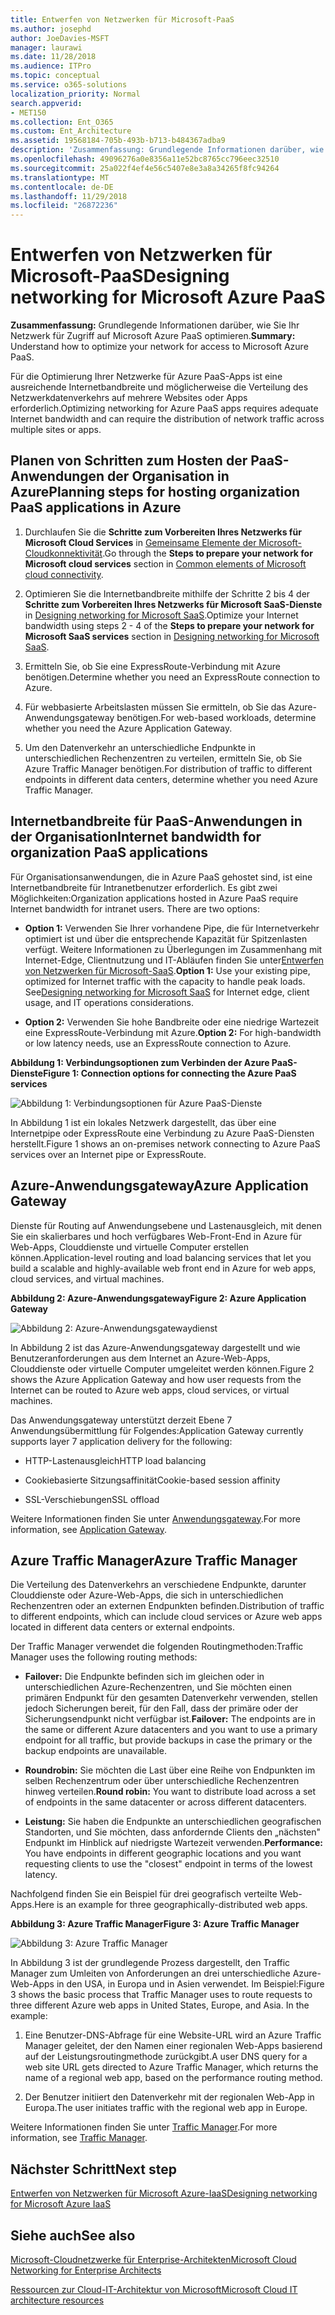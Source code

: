 ```yaml
---
title: Entwerfen von Netzwerken für Microsoft-PaaS
ms.author: josephd
author: JoeDavies-MSFT
manager: laurawi
ms.date: 11/28/2018
ms.audience: ITPro
ms.topic: conceptual
ms.service: o365-solutions
localization_priority: Normal
search.appverid:
- MET150
ms.collection: Ent_O365
ms.custom: Ent_Architecture
ms.assetid: 19568184-705b-493b-b713-b484367adba9
description: 'Zusammenfassung: Grundlegende Informationen darüber, wie Sie Ihr Netzwerk für Zugriff auf Microsoft Azure PaaS optimieren.'
ms.openlocfilehash: 49096276a0e8356a11e52bc8765cc796eec32510
ms.sourcegitcommit: 25a022f4ef4e56c5407e8e3a8a34265f8fc94264
ms.translationtype: MT
ms.contentlocale: de-DE
ms.lasthandoff: 11/29/2018
ms.locfileid: "26872236"
---
```

# <a name="designing-networking-for-microsoft-azure-paas"></a><span data-ttu-id="cb794-103">Entwerfen von Netzwerken für Microsoft-PaaS</span><span class="sxs-lookup"><span data-stu-id="cb794-103">Designing networking for Microsoft Azure PaaS</span></span>

 <span data-ttu-id="cb794-104">**Zusammenfassung:** Grundlegende Informationen darüber, wie Sie Ihr Netzwerk für Zugriff auf Microsoft Azure PaaS optimieren.</span><span class="sxs-lookup"><span data-stu-id="cb794-104">**Summary:** Understand how to optimize your network for access to Microsoft Azure PaaS.</span></span>
  
<span data-ttu-id="cb794-105">Für die Optimierung Ihrer Netzwerke für Azure PaaS-Apps ist eine ausreichende Internetbandbreite und möglicherweise die Verteilung des Netzwerkdatenverkehrs auf mehrere Websites oder Apps erforderlich.</span><span class="sxs-lookup"><span data-stu-id="cb794-105">Optimizing networking for Azure PaaS apps requires adequate Internet bandwidth and can require the distribution of network traffic across multiple sites or apps.</span></span>
  
## <a name="planning-steps-for-hosting-organization-paas-applications-in-azure"></a><span data-ttu-id="cb794-106">Planen von Schritten zum Hosten der PaaS-Anwendungen der Organisation in Azure</span><span class="sxs-lookup"><span data-stu-id="cb794-106">Planning steps for hosting organization PaaS applications in Azure</span></span>

1. <span data-ttu-id="cb794-107">Durchlaufen Sie die **Schritte zum Vorbereiten Ihres Netzwerks für Microsoft Cloud Services** in [Gemeinsame Elemente der Microsoft-Cloudkonnektivität](common-elements-of-microsoft-cloud-connectivity.md).</span><span class="sxs-lookup"><span data-stu-id="cb794-107">Go through the **Steps to prepare your network for Microsoft cloud services** section in [Common elements of Microsoft cloud connectivity](common-elements-of-microsoft-cloud-connectivity.md).</span></span>
    
2. <span data-ttu-id="cb794-108">Optimieren Sie die Internetbandbreite mithilfe der Schritte 2 bis 4 der **Schritte zum Vorbereiten Ihres Netzwerks für Microsoft SaaS-Dienste** in [Designing networking for Microsoft SaaS](designing-networking-for-microsoft-saas.md).</span><span class="sxs-lookup"><span data-stu-id="cb794-108">Optimize your Internet bandwidth using steps 2 - 4 of the **Steps to prepare your network for Microsoft SaaS services** section in [Designing networking for Microsoft SaaS](designing-networking-for-microsoft-saas.md).</span></span>
    
3. <span data-ttu-id="cb794-109">Ermitteln Sie, ob Sie eine ExpressRoute-Verbindung mit Azure benötigen.</span><span class="sxs-lookup"><span data-stu-id="cb794-109">Determine whether you need an ExpressRoute connection to Azure.</span></span>
    
4. <span data-ttu-id="cb794-110">Für webbasierte Arbeitslasten müssen Sie ermitteln, ob Sie das Azure-Anwendungsgateway benötigen.</span><span class="sxs-lookup"><span data-stu-id="cb794-110">For web-based workloads, determine whether you need the Azure Application Gateway.</span></span>
    
5. <span data-ttu-id="cb794-111">Um den Datenverkehr an unterschiedliche Endpunkte in unterschiedlichen Rechenzentren zu verteilen, ermitteln Sie, ob Sie Azure Traffic Manager benötigen.</span><span class="sxs-lookup"><span data-stu-id="cb794-111">For distribution of traffic to different endpoints in different data centers, determine whether you need Azure Traffic Manager.</span></span>
    
## <a name="internet-bandwidth-for-organization-paas-applications"></a><span data-ttu-id="cb794-112">Internetbandbreite für PaaS-Anwendungen in der Organisation</span><span class="sxs-lookup"><span data-stu-id="cb794-112">Internet bandwidth for organization PaaS applications</span></span>

<span data-ttu-id="cb794-p101">Für Organisationsanwendungen, die in Azure PaaS gehostet sind, ist eine Internetbandbreite für Intranetbenutzer erforderlich. Es gibt zwei Möglichkeiten:</span><span class="sxs-lookup"><span data-stu-id="cb794-p101">Organization applications hosted in Azure PaaS require Internet bandwidth for intranet users. There are two options:</span></span>
  
- <span data-ttu-id="cb794-p102">**Option 1:** Verwenden Sie Ihrer vorhandene Pipe, die für Internetverkehr optimiert ist und über die entsprechende Kapazität für Spitzenlasten verfügt. Weitere Informationen zu Überlegungen im Zusammenhang mit Internet-Edge, Clientnutzung und IT-Abläufen finden Sie unter[Entwerfen von Netzwerken für Microsoft-SaaS](designing-networking-for-microsoft-saas.md).</span><span class="sxs-lookup"><span data-stu-id="cb794-p102">**Option 1:** Use your existing pipe, optimized for Internet traffic with the capacity to handle peak loads. See[Designing networking for Microsoft SaaS](designing-networking-for-microsoft-saas.md) for Internet edge, client usage, and IT operations considerations.</span></span>
    
- <span data-ttu-id="cb794-117">**Option 2:** Verwenden Sie hohe Bandbreite oder eine niedrige Wartezeit eine ExpressRoute-Verbindung mit Azure.</span><span class="sxs-lookup"><span data-stu-id="cb794-117">**Option 2:** For high-bandwidth or low latency needs, use an ExpressRoute connection to Azure.</span></span>
    
<span data-ttu-id="cb794-118">**Abbildung 1: Verbindungsoptionen zum Verbinden der Azure PaaS-Dienste**</span><span class="sxs-lookup"><span data-stu-id="cb794-118">**Figure 1: Connection options for connecting the Azure PaaS services**</span></span>

![Abbildung 1: Verbindungsoptionen für Azure PaaS-Dienste](media/Network-Poster/PaaS1.png)
  
<span data-ttu-id="cb794-120">In Abbildung 1 ist ein lokales Netzwerk dargestellt, das über eine Internetpipe oder ExpressRoute eine Verbindung zu Azure PaaS-Diensten herstellt.</span><span class="sxs-lookup"><span data-stu-id="cb794-120">Figure 1 shows an on-premises network connecting to Azure PaaS services over an Internet pipe or ExpressRoute.</span></span>
  
## <a name="azure-application-gateway"></a><span data-ttu-id="cb794-121">Azure-Anwendungsgateway</span><span class="sxs-lookup"><span data-stu-id="cb794-121">Azure Application Gateway</span></span>

<span data-ttu-id="cb794-122">Dienste für Routing auf Anwendungsebene und Lastenausgleich, mit denen Sie ein skalierbares und hoch verfügbares Web-Front-End in Azure für Web-Apps, Clouddienste und virtuelle Computer erstellen können.</span><span class="sxs-lookup"><span data-stu-id="cb794-122">Application-level routing and load balancing services that let you build a scalable and highly-available web front end in Azure for web apps, cloud services, and virtual machines.</span></span> 
  
<span data-ttu-id="cb794-123">**Abbildung 2: Azure-Anwendungsgateway**</span><span class="sxs-lookup"><span data-stu-id="cb794-123">**Figure 2: Azure Application Gateway**</span></span>

![Abbildung 2: Azure-Anwendungsgatewaydienst](media/Network-Poster/PaaS2.png)
  
<span data-ttu-id="cb794-125">In Abbildung 2 ist das Azure-Anwendungsgateway dargestellt und wie Benutzeranforderungen aus dem Internet an Azure-Web-Apps, Clouddienste oder virtuelle Computer umgeleitet werden können.</span><span class="sxs-lookup"><span data-stu-id="cb794-125">Figure 2 shows the Azure Application Gateway and how user requests from the Internet can be routed to Azure web apps, cloud services, or virtual machines.</span></span>
  
<span data-ttu-id="cb794-126">Das Anwendungsgateway unterstützt derzeit Ebene 7 Anwendungsübermittlung für Folgendes:</span><span class="sxs-lookup"><span data-stu-id="cb794-126">Application Gateway currently supports layer 7 application delivery for the following:</span></span>
  
- <span data-ttu-id="cb794-127">HTTP-Lastenausgleich</span><span class="sxs-lookup"><span data-stu-id="cb794-127">HTTP load balancing</span></span>
    
- <span data-ttu-id="cb794-128">Cookiebasierte Sitzungsaffinität</span><span class="sxs-lookup"><span data-stu-id="cb794-128">Cookie-based session affinity</span></span>
    
- <span data-ttu-id="cb794-129">SSL-Verschiebungen</span><span class="sxs-lookup"><span data-stu-id="cb794-129">SSL offload</span></span>
    
<span data-ttu-id="cb794-130">Weitere Informationen finden Sie unter [Anwendungsgateway](https://docs.microsoft.com/azure/application-gateway/application-gateway-introduction).</span><span class="sxs-lookup"><span data-stu-id="cb794-130">For more information, see [Application Gateway](https://docs.microsoft.com/azure/application-gateway/application-gateway-introduction).</span></span>
  
## <a name="azure-traffic-manager"></a><span data-ttu-id="cb794-131">Azure Traffic Manager</span><span class="sxs-lookup"><span data-stu-id="cb794-131">Azure Traffic Manager</span></span>

<span data-ttu-id="cb794-132">Die Verteilung des Datenverkehrs an verschiedene Endpunkte, darunter Clouddienste oder Azure-Web-Apps, die sich in unterschiedlichen Rechenzentren oder an externen Endpunkten befinden.</span><span class="sxs-lookup"><span data-stu-id="cb794-132">Distribution of traffic to different endpoints, which can include cloud services or Azure web apps located in different data centers or external endpoints.</span></span>
  
<span data-ttu-id="cb794-133">Der Traffic Manager verwendet die folgenden Routingmethoden:</span><span class="sxs-lookup"><span data-stu-id="cb794-133">Traffic Manager uses the following routing methods:</span></span>
  
- <span data-ttu-id="cb794-134">**Failover:** Die Endpunkte befinden sich im gleichen oder in unterschiedlichen Azure-Rechenzentren, und Sie möchten einen primären Endpunkt für den gesamten Datenverkehr verwenden, stellen jedoch Sicherungen bereit, für den Fall, dass der primäre oder der Sicherungsendpunkt nicht verfügbar ist.</span><span class="sxs-lookup"><span data-stu-id="cb794-134">**Failover:** The endpoints are in the same or different Azure datacenters and you want to use a primary endpoint for all traffic, but provide backups in case the primary or the backup endpoints are unavailable.</span></span>
    
- <span data-ttu-id="cb794-135">**Roundrobin:** Sie möchten die Last über eine Reihe von Endpunkten im selben Rechenzentrum oder über unterschiedliche Rechenzentren hinweg verteilen.</span><span class="sxs-lookup"><span data-stu-id="cb794-135">**Round robin:** You want to distribute load across a set of endpoints in the same datacenter or across different datacenters.</span></span>
    
- <span data-ttu-id="cb794-136">**Leistung:** Sie haben die Endpunkte an unterschiedlichen geografischen Standorten, und Sie möchten, dass anfordernde Clients den „nächsten" Endpunkt im Hinblick auf niedrigste Wartezeit verwenden.</span><span class="sxs-lookup"><span data-stu-id="cb794-136">**Performance:** You have endpoints in different geographic locations and you want requesting clients to use the "closest" endpoint in terms of the lowest latency.</span></span>
    
<span data-ttu-id="cb794-137">Nachfolgend finden Sie ein Beispiel für drei geografisch verteilte Web-Apps.</span><span class="sxs-lookup"><span data-stu-id="cb794-137">Here is an example for three geographically-distributed web apps.</span></span>
  
<span data-ttu-id="cb794-138">**Abbildung 3: Azure Traffic Manager**</span><span class="sxs-lookup"><span data-stu-id="cb794-138">**Figure 3: Azure Traffic Manager**</span></span>

![Abbildung 3: Azure Traffic Manager](media/Network-Poster/PaaS3.png)
  
<span data-ttu-id="cb794-p103">In Abbildung 3 ist der grundlegende Prozess dargestellt, den Traffic Manager zum Umleiten von Anforderungen an drei unterschiedliche Azure-Web-Apps in den USA, in Europa und in Asien verwendet. Im Beispiel:</span><span class="sxs-lookup"><span data-stu-id="cb794-p103">Figure 3 shows the basic process that Traffic Manager uses to route requests to three different Azure web apps in United States, Europe, and Asia. In the example:</span></span>
  
1. <span data-ttu-id="cb794-142">Eine Benutzer-DNS-Abfrage für eine Website-URL wird an Azure Traffic Manager geleitet, der den Namen einer regionalen Web-Apps basierend auf der Leistungsroutingmethode zurückgibt.</span><span class="sxs-lookup"><span data-stu-id="cb794-142">A user DNS query for a web site URL gets directed to Azure Traffic Manager, which returns the name of a regional web app, based on the performance routing method.</span></span>
    
2. <span data-ttu-id="cb794-143">Der Benutzer initiiert den Datenverkehr mit der regionalen Web-App in Europa.</span><span class="sxs-lookup"><span data-stu-id="cb794-143">The user initiates traffic with the regional web app in Europe.</span></span>
    
<span data-ttu-id="cb794-144">Weitere Informationen finden Sie unter [Traffic Manager](https://docs.microsoft.com/azure/traffic-manager/traffic-manager-overview).</span><span class="sxs-lookup"><span data-stu-id="cb794-144">For more information, see [Traffic Manager](https://docs.microsoft.com/azure/traffic-manager/traffic-manager-overview).</span></span>

## <a name="next-step"></a><span data-ttu-id="cb794-145">Nächster Schritt</span><span class="sxs-lookup"><span data-stu-id="cb794-145">Next step</span></span>

[<span data-ttu-id="cb794-146">Entwerfen von Netzwerken für Microsoft Azure-IaaS</span><span class="sxs-lookup"><span data-stu-id="cb794-146">Designing networking for Microsoft Azure IaaS</span></span>](designing-networking-for-microsoft-azure-iaas.md)
 
## <a name="see-also"></a><span data-ttu-id="cb794-147">Siehe auch</span><span class="sxs-lookup"><span data-stu-id="cb794-147">See also</span></span>

[<span data-ttu-id="cb794-148">Microsoft-Cloudnetzwerke für Enterprise-Architekten</span><span class="sxs-lookup"><span data-stu-id="cb794-148">Microsoft Cloud Networking for Enterprise Architects</span></span>](microsoft-cloud-networking-for-enterprise-architects.md)
  
[<span data-ttu-id="cb794-149">Ressourcen zur Cloud-IT-Architektur von Microsoft</span><span class="sxs-lookup"><span data-stu-id="cb794-149">Microsoft Cloud IT architecture resources</span></span>](microsoft-cloud-it-architecture-resources.md)

